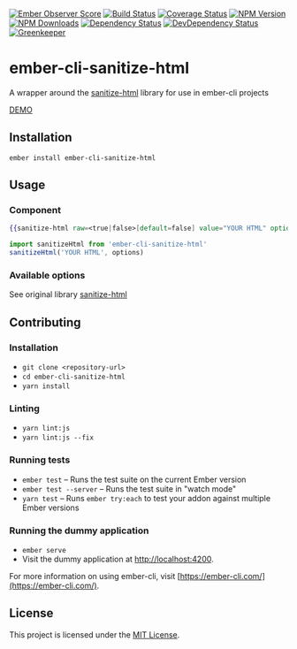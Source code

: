 [![Ember Observer Score](http://emberobserver.com/badges/ember-cli-sanitize-html.svg)](http://emberobserver.com/addons/ember-cli-sanitize-html)
[![Build Status](https://travis-ci.org/devotox/ember-cli-sanitize-html.svg)](http://travis-ci.org/devotox/ember-cli-sanitize-html)
[![Coverage Status](https://codecov.io/gh/devotox/ember-cli-sanitize-html/branch/master/graph/badge.svg)](https://codecov.io/gh/devotox/ember-cli-sanitize-html)
[![NPM Version](https://badge.fury.io/js/ember-cli-sanitize-html.svg)](http://badge.fury.io/js/ember-cli-sanitize-html)
[![NPM Downloads](https://img.shields.io/npm/dm/ember-cli-sanitize-html.svg)](https://www.npmjs.org/package/ember-cli-sanitize-html)
[![Dependency Status](https://david-dm.org/poetic/ember-cli-sanitize-html.svg)](https://david-dm.org/poetic/ember-cli-sanitize-html)
[![DevDependency Status](https://david-dm.org/poetic/ember-cli-sanitize-html/dev-status.svg)](https://david-dm.org/poetic/ember-cli-sanitize-html#info=devDependencies)
[![Greenkeeper](https://badges.greenkeeper.io/devotox/ember-cli-sanitize-html.svg)](https://greenkeeper.io/)

ember-cli-sanitize-html
==============================================================================

A wrapper around the [sanitize-html](https://github.com/punkave/sanitize-html/) library for use in ember-cli projects

[DEMO](https://devotox.github.io/ember-cli-sanitize-html)

Installation
------------------------------------------------------------------------------

```
ember install ember-cli-sanitize-html
```


Usage
------------------------------------------------------------------------------

### Component
```handlebars
{{sanitize-html raw=<true|false>[default=false] value="YOUR HTML" options=options}}
```

```javascript
import sanitizeHtml from 'ember-cli-sanitize-html'
sanitizeHtml('YOUR HTML', options)
```

### Available options
See original library [sanitize-html](https://github.com/punkave/sanitize-html/)


Contributing
------------------------------------------------------------------------------

### Installation

* `git clone <repository-url>`
* `cd ember-cli-sanitize-html`
* `yarn install`

### Linting

* `yarn lint:js`
* `yarn lint:js --fix`

### Running tests

* `ember test` – Runs the test suite on the current Ember version
* `ember test --server` – Runs the test suite in "watch mode"
* `yarn test` – Runs `ember try:each` to test your addon against multiple Ember versions

### Running the dummy application

* `ember serve`
* Visit the dummy application at [http://localhost:4200](http://localhost:4200).

For more information on using ember-cli, visit [https://ember-cli.com/](https://ember-cli.com/).

License
------------------------------------------------------------------------------

This project is licensed under the [MIT License](LICENSE.md).
